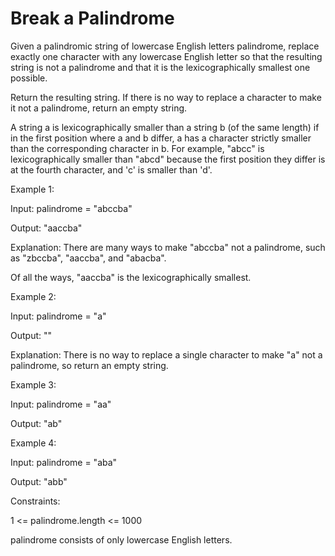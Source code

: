 # Break a Palindrome

Given a palindromic string of lowercase English letters palindrome, replace exactly one character with any lowercase English letter so that the resulting string is not a palindrome and that it is the lexicographically smallest one possible.

Return the resulting string. If there is no way to replace a character to make it not a palindrome, return an empty string.

A string a is lexicographically smaller than a string b (of the same length) if in the first position where a and b differ, a has a character strictly smaller than the corresponding character in b. For example, "abcc" is lexicographically smaller than "abcd" because the first position they differ is at the fourth character, and 'c' is smaller than 'd'.

 

Example 1:

Input: palindrome = "abccba"

Output: "aaccba"

Explanation: There are many ways to make "abccba" not a palindrome, such as "zbccba", "aaccba", and "abacba".


Of all the ways, "aaccba" is the lexicographically smallest.

Example 2:

Input: palindrome = "a"

Output: ""


Explanation: There is no way to replace a single character to make "a" not a palindrome, so return an empty string.

Example 3:


Input: palindrome = "aa"

Output: "ab"

Example 4:


Input: palindrome = "aba"

Output: "abb"
 


Constraints:

1 <= palindrome.length <= 1000

palindrome consists of only lowercase English letters.
